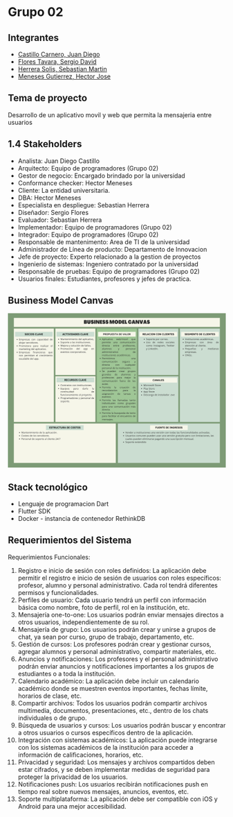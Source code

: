 # Grupo 02
## Integrantes
- [Castillo Carnero, Juan Diego](./Integrantes/castillo/jd.md)
- [Flores Tavara, Sergio David](./Integrantes/flores/flores.md)
- [Herrera Solis, Sebastian Martin](./Integrantes/herrera/herrera.md)
- [Meneses Gutierrez, Hector Jose](./Integrantes/hector/hector.md)

## Tema de proyecto
Desarrollo de un aplicativo movil y web que permita la mensajeria entre usuarios
 
## 1.4 Stakeholders
- Analista: Juan Diego Castillo
- Arquitecto: Equipo de programadores (Grupo 02)
- Gestor de negocio: Encargado brindado por la universidad
- Conformance checker: Hector Meneses
- Cliente: La entidad universitaria.
- DBA: Hector Meneses
- Especialista en despliegue: Sebastian Herrera
- Diseñador: Sergio Flores 
- Evaluador: Sebastian Herrera
- Implementador: Equipo de programadores (Grupo 02)
- Integrador: Equipo de programadores (Grupo 02)
- Responsable de mantenimento: Area de TI de la universidad
- Administrador de Línea de producto: Departamento de Innovacion
- Jefe de proyecto: Experto relacionado a la gestion de proyectos
- Ingenierio de sistemas: Ingeniero contratado por la universidad
- Responsable de pruebas: Equipo de programadores (Grupo 02)
-  Usuarios finales: Estudiantes, profesores y jefes de practica.

## Business Model Canvas
![Business Model Canvas](./PNGs/Canvas.png)

## Stack tecnológico 

- Lenguaje de programacion Dart
- Flutter SDK
- Docker - instancia de contenedor RethinkDB 

## Requerimientos del Sistema
Requerimientos Funcionales:
1. Registro e inicio de sesión con roles definidos: La aplicación debe permitir el registro e inicio de sesión de usuarios con roles específicos: profesor, alumno y personal administrativo. Cada rol tendrá diferentes permisos y funcionalidades.
2. Perfiles de usuario: Cada usuario tendrá un perfil con información básica como nombre, foto de perfil, rol en la institución, etc.
3. Mensajería one-to-one: Los usuarios podrán enviar mensajes directos a otros usuarios, independientemente de su rol.
4. Mensajería de grupo: Los usuarios podrán crear y unirse a grupos de chat, ya sean por curso, grupo de trabajo, departamento, etc.
5. Gestión de cursos: Los profesores podrán crear y gestionar cursos, agregar alumnos y personal administrativo, compartir materiales, etc.
6. Anuncios y notificaciones: Los profesores y el personal administrativo podrán enviar anuncios y notificaciones importantes a los grupos de estudiantes o a toda la institución.
7. Calendario académico: La aplicación debe incluir un calendario académico donde se muestren eventos importantes, fechas límite, horarios de clase, etc.
8. Compartir archivos: Todos los usuarios podrán compartir archivos multimedia, documentos, presentaciones, etc., dentro de los chats individuales o de grupo.
9. Búsqueda de usuarios y cursos: Los usuarios podrán buscar y encontrar a otros usuarios o cursos específicos dentro de la aplicación.
10. Integración con sistemas académicos: La aplicación puede integrarse con los sistemas académicos de la institución para acceder a información de calificaciones, horarios, etc.
11. Privacidad y seguridad: Los mensajes y archivos compartidos deben estar cifrados, y se deben implementar medidas de seguridad para proteger la privacidad de los usuarios.
12. Notificaciones push: Los usuarios recibirán notificaciones push en tiempo real sobre nuevos mensajes, anuncios, eventos, etc.
13. Soporte multiplataforma: La aplicación debe ser compatible con iOS y Android para una mejor accesibilidad.